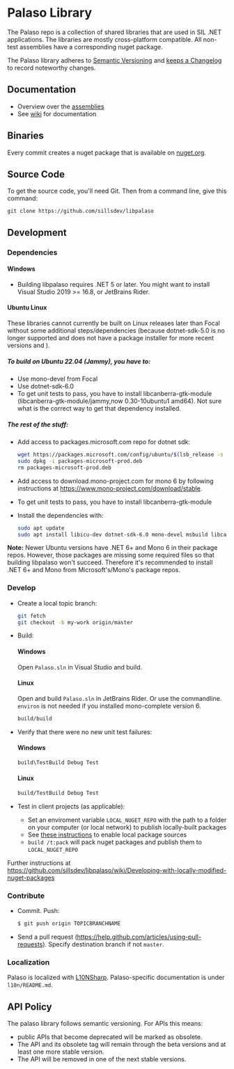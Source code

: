 # Palaso Library

The Palaso repo is a collection of shared libraries that are used in SIL .NET applications. The
libraries are mostly cross-platform compatible. All non-test assemblies have a corresponding nuget
package.

The Palaso library adheres to [Semantic Versioning](http://semver.org/) and
[keeps a Changelog](http://keepachangelog.com/) to record noteworthy changes.

## Documentation

- Overview over the [assemblies](https://github.com/sillsdev/libpalaso/wiki/Assemblies)
- See [wiki](https://github.com/sillsdev/libpalaso/wiki) for documentation

## Binaries

Every commit creates a nuget package that is available on [nuget.org](https://www.nuget.org).

## Source Code

To get the source code, you'll need Git. Then from a command line, give this command:

`git clone https://github.com/sillsdev/libpalaso`

## Development

### Dependencies

#### Windows

- Building libpalaso requires .NET 5 or later. You might want to
  install Visual Studio 2019 >= 16.8, or JetBrains Rider.

#### Ubuntu Linux

These libraries cannot currently be built on Linux releases later than Focal without some additional steps/dependencies (because dotnet-sdk-5.0 is no longer supported and does not have a package installer for more recent versions and ).
##### To build on Ubuntu 22.04 (Jammy), you have to:
- Use mono-devel from Focal
- Use dotnet-sdk-6.0
- To get unit tests to pass, you have to install libcanberra-gtk-module (libcanberra-gtk-module/jammy,now 0.30-10ubuntu1 amd64). Not sure what is the correct way to get that dependency installed.

##### The rest of the stuff:
- Add access to packages.microsoft.com repo for dotnet sdk:

  ```bash
  wget https://packages.microsoft.com/config/ubuntu/$(lsb_release -s -r)/packages-microsoft-prod.deb -O packages-microsoft-prod.deb
  sudo dpkg -i packages-microsoft-prod.deb
  rm packages-microsoft-prod.deb
  ```

- Add access to download.mono-project.com for mono 6 by following
  instructions at <https://www.mono-project.com/download/stable>.

- To get unit tests to pass, you have to install libcanberra-gtk-module

- Install the dependencies with:

  ```bash
  sudo apt update
  sudo apt install libicu-dev dotnet-sdk-6.0 mono-devel msbuild libcanberra-gtk-module
  ```

**Note:** Newer Ubuntu versions have .NET 6+ and Mono 6 in their package
repos. However, those packages are missing some required files so that
building libpalaso won't succeed. Therefore it's recommended to install
.NET 6+ and Mono from Microsoft's/Mono's package repos.

### Develop

- Create a local topic branch:

  ```bash
  git fetch
  git checkout -b my-work origin/master
  ```

- Build:

  #### Windows

  Open `Palaso.sln` in Visual Studio and build.

  #### Linux

  Open and build `Palaso.sln` in JetBrains Rider.
  Or use the commandline. `environ` is not needed if you installed mono-complete version 6.

  ```bash
  build/build
  ```

- Verify that there were no new unit test failures:

  #### Windows

  ```bash
  build\TestBuild Debug Test
  ```

  #### Linux

  ```bash
  build/TestBuild Debug Test
  ```

- Test in client projects (as applicable):

  * Set an enviroment variable `LOCAL_NUGET_REPO` with the path to a folder on your computer (or local network) to publish locally-built packages
  * See [these instructions](https://docs.microsoft.com/en-us/nuget/hosting-packages/local-feeds) to enable local package sources
  * `build /t:pack` will pack nuget packages and publish them to `LOCAL_NUGET_REPO`

Further instructions at https://github.com/sillsdev/libpalaso/wiki/Developing-with-locally-modified-nuget-packages

### Contribute

- Commit. Push:

  ```bash
  $ git push origin TOPICBRANCHNAME
  ```

- Send a pull request (<https://help.github.com/articles/using-pull-requests>). Specify destination branch if not `master`.

### Localization

Palaso is localized with [L10NSharp](https://github.com/sillsdev/l10nsharp). Palaso-specific documentation is under `l10n/README.md`.

## API Policy

The palaso library follows semantic versioning. For APIs this means:

- public APIs that become deprecated will be marked as obsolete.
- The API and its obsolete tag will remain through the beta versions and at least one more stable version.
- The API will be removed in one of the next stable versions.
